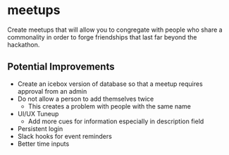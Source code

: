 # meetups
Create meetups that will allow you to congregate with people who share a commonality in order to forge friendships that last far beyond the hackathon.

## Potential Improvements
- Create an icebox version of database so that a meetup requires approval from an admin
- Do not allow a person to add themselves twice
  - This creates a problem with people with the same name
- UI/UX Tuneup
  - Add more cues for information especially in description field
- Persistent login
- Slack hooks for event reminders
- Better time inputs
